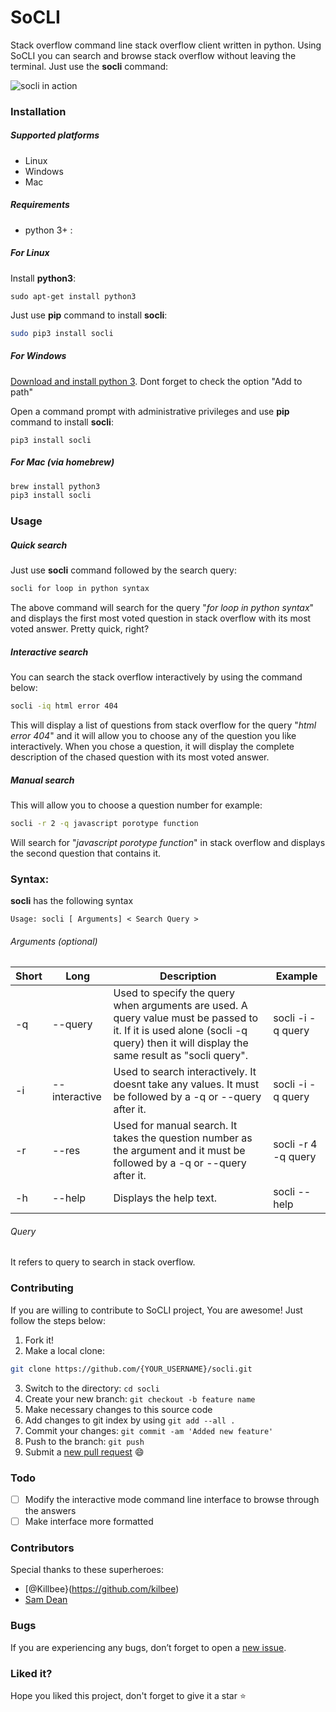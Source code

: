 # SoCLI
Stack overflow command line stack overflow client written in python. Using SoCLI you can search and browse stack overflow without leaving the terminal. Just use the **socli** command:

![socli in action](https://cloud.githubusercontent.com/assets/8397274/16255232/82d93dae-3865-11e6-9b0b-c4570adbda6e.gif)

### Installation

##### Supported platforms
* Linux
* Windows
* Mac

##### Requirements
* python 3+ :

##### For Linux
Install **python3**:
```
sudo apt-get install python3
```

Just use **pip** command to install **socli**:
```sh
sudo pip3 install socli
```
##### For Windows
[Download and install python 3](https://www.python.org/ftp/python/3.5.1/python-3.5.1.exe). Dont forget to check the option "Add to path"

Open a command prompt with administrative privileges and use **pip** command to install **socli**:
```
pip3 install socli
```

##### For Mac (via homebrew)

```sh
brew install python3
pip3 install socli
```

### Usage
##### Quick search
Just use **socli** command followed by the search query:
```sh
socli for loop in python syntax

```

The above command will search for the query "*for loop in python syntax*" and displays the first most voted question in stack overflow with its most voted answer. Pretty quick, right?

##### Interactive search
You can search the stack overflow interactively by using the command below:
```sh
socli -iq html error 404
```

This will display a list of questions from stack overflow for the query "*html error 404*" and it will allow you to choose any of the question you like interactively. When you chose a question, it will display the complete description of the chased question with its most voted answer.

##### Manual search
This will allow you to choose a question number for example:
```sh
socli -r 2 -q javascript porotype function
```
Will search for "*javascript porotype function*" in stack overflow and displays the second question that contains it.

### Syntax:
**socli** has the following syntax
```
Usage: socli [ Arguments] < Search Query >
```

###### Arguments (optional)
| Short | Long | Description | Example |
|--------|--------|--------|--------|
| -q | --query | Used to specify the query when arguments are used. A query value must be passed to it. If it is used alone (socli -q query) then it will display the same result as "socli query". | socli -i -q query |
| -i | --interactive |  Used to search interactively. It doesnt take any values. It must be followed by a -q or --query after it. | socli -i -q query |
| -r | --res | Used for manual search. It takes the question number as the argument and it must be followed by a  -q or --query after it. | socli -r 4 -q query |
| -h | --help | Displays the help text. | socli --help |

###### Query
It refers to query to search in stack overflow.


### Contributing
If you are willing to contribute to SoCLI project, You are awesome! Just follow the steps below:

1. Fork it!
2. Make a local clone: 
  ```sh
  git clone https://github.com/{YOUR_USERNAME}/socli.git
  ```

3. Switch to the directory: `cd socli` 
4. Create your new branch: `git checkout -b feature name`
5. Make necessary changes to this source code
6. Add changes to git index by using `git add --all .`
7. Commit your changes: `git commit -am 'Added new feature'`
8. Push to the branch: `git push`
9. Submit a [new pull request](https://github.com/gautamkrishnar/socli/pull/new) :smile:

### Todo
- [ ] Modify the interactive mode command line interface to browse through the answers 
- [ ] Make interface more formatted

### Contributors
Special thanks to these superheroes:
* [@Killbee}(https://github.com/kilbee)
* [Sam Dean](https://github.com/deanWombourne)


### Bugs
If you are experiencing any bugs, don’t forget to open a [new issue](https://github.com/gautamkrishnar/socli/issues/new).

### Liked it?
Hope you liked this project, don't forget to give it a star :star:
